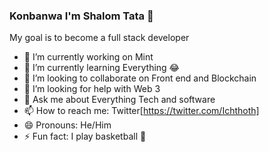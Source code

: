### Konbanwa I'm Shalom Tata 👋

My goal is to become a full stack developer

- 🔭 I’m currently working on Mint
- 🌱 I’m currently learning Everything 😂
- 👯 I’m looking to collaborate on Front end and Blockchain
- 🤔 I’m looking for help with Web 3
- 💬 Ask me about Everything Tech and software
- 📫 How to reach me: Twitter[https://twitter.com/Ichthoth]
- 😄 Pronouns: He/Him
- ⚡ Fun fact: I play basketball 🏀


